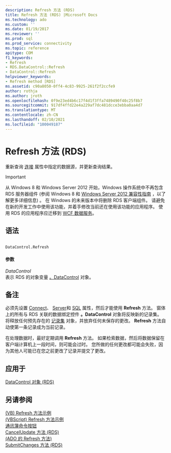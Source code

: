 ```yaml
---
description: Refresh 方法 (RDS)
title: Refresh 方法 (RDS) |Microsoft Docs
ms.technology: ado
ms.custom: ''
ms.date: 01/19/2017
ms.reviewer: ''
ms.prod: sql
ms.prod_service: connectivity
ms.topic: reference
apitype: COM
f1_keywords:
- Refresh
- RDS.DataControl::Refresh
- DataControl::Refresh
helpviewer_keywords:
- Refresh method [RDS]
ms.assetid: c90a8050-0ff4-4c83-9925-261f2f2ccfe9
author: rothja
ms.author: jroth
ms.openlocfilehash: 0f9e23ed4b6c17f4d1f3ffa7489490f40c25f8b7
ms.sourcegitcommit: 917df4ffd22e4a229af7dc481dcce3ebba0aa4d7
ms.translationtype: MT
ms.contentlocale: zh-CN
ms.lasthandoff: 02/10/2021
ms.locfileid: "100049187"
---
```

# <a name="refresh-method-rds"></a>Refresh 方法 (RDS)
重新查询 [连接](./connect-property-rds.md) 属性中指定的数据源，并更新查询结果。  
  
> [!IMPORTANT]
>  从 Windows 8 和 Windows Server 2012 开始，Windows 操作系统中不再包含 RDS 服务器组件 (参阅 Windows 8 和 [Windows Server 2012 兼容性指南](https://www.microsoft.com/download/details.aspx?id=27416) ，以了解更多详细信息) 。 在 Windows 的未来版本中将删除 RDS 客户端组件。 请避免在新的开发工作中使用该功能，并着手修改当前还在使用该功能的应用程序。 使用 RDS 的应用程序应迁移到 [WCF 数据服务](/dotnet/framework/wcf/)。  
  
## <a name="syntax"></a>语法  
  
```  
  
DataControl.Refresh  
```  
  
#### <a name="parameters"></a>参数  
 *DataControl*  
 表示 RDS 的对象变量 [。DataControl](./datacontrol-object-rds.md) 对象。  
  
## <a name="remarks"></a>备注  
 必须先设置 [Connect](./connect-property-rds.md)、 [Server](./server-property-rds.md)和 [SQL](./sql-property.md) 属性，然后才能使用 **Refresh** 方法。 窗体上的所有与 RDS 关联的数据绑定控件 **。DataControl** 对象将反映新的记录集。 将释放任何预先存在的 [记录集](../ado-api/recordset-object-ado.md) 对象，并放弃任何未保存的更改。 **Refresh** 方法自动使第一条记录成为当前记录。  
  
 在处理数据时，最好定期调用 **Refresh** 方法。 如果检索数据，然后将数据保留在客户端计算机上一段时间，则可能会过时。 您所做的任何更改都可能会失败，因为其他人可能已在您之前更改了记录并提交了更改。  
  
## <a name="applies-to"></a>应用于  
 [DataControl 对象 (RDS)](./datacontrol-object-rds.md)  
  
## <a name="see-also"></a>另请参阅  
 [ (VB) Refresh 方法示例 ](../ado-api/refresh-method-example-vb.md)   
 [ (VBScript) Refresh 方法示例 ](./refresh-method-example-vbscript.md)   
 [通讯簿命令按钮](../../guide/remote-data-service/address-book-command-buttons.md)   
 [CancelUpdate 方法 (RDS) ](./cancelupdate-method-rds.md)   
 [ (ADO 的 Refresh 方法) ](../ado-api/refresh-method-ado.md)   
 [SubmitChanges 方法 (RDS)](./submitchanges-method-rds.md)